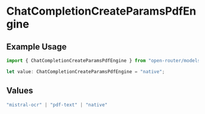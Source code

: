 # ChatCompletionCreateParamsPdfEngine

## Example Usage

```typescript
import { ChatCompletionCreateParamsPdfEngine } from "open-router/models";

let value: ChatCompletionCreateParamsPdfEngine = "native";
```

## Values

```typescript
"mistral-ocr" | "pdf-text" | "native"
```